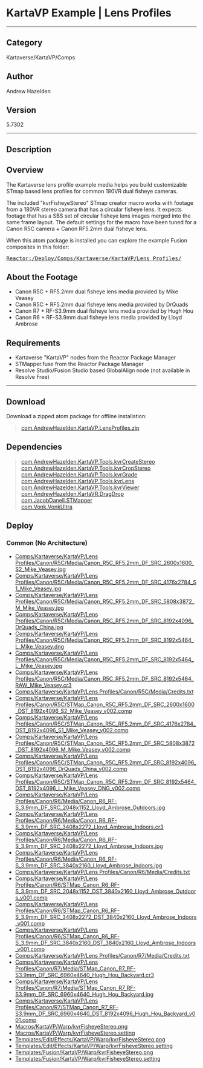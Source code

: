 # KartaVP Example | Lens Profiles
___

## Category
Kartaverse/KartaVP/Comps

## Author
Andrew Hazelden

## Version
5.7302

___

## Description
<h2>Overview</h2>

<p>The Kartaverse lens profile example media helps you build customizable STmap based lens profiles for common 180VR dual fisheye cameras.</p>

<p>The included "kvrFisheyeStereo" STmap creator macro works with footage from a 180VR stereo camera that has a circular fisheye lens. It expects footage that has a SBS set of circular fisheye lens images merged into the same frame layout. The default settings for the macro have been tuned for a Canon R5C camera + Canon RF5.2mm dual fisheye lens.</p>

<p>When this atom package is installed you can explore the example Fusion composites in this folder:</p>
<pre><a href="file://Reactor:/Deploy/Comps/Kartaverse/KartaVP/Lens Profiles/">Reactor:/Deploy/Comps/Kartaverse/KartaVP/Lens Profiles/</a></pre>

<h2>About the Footage</h2>
<ul>
<li>Canon R5C + RF5.2mm dual fisheye lens media provided by Mike Veasey</li>
<li>Canon R5C + RF5.2mm dual fisheye lens media provided by DrQuads</li>
<li>Canon R7 + RF-S3.9mm dual fisheye lens media provided by Hugh Hou</li>
<li>Canon R6 + RF-S3.9mm dual fisheye lens media provided by Lloyd Ambrose</li>
</ul>

<h2>Requirements</h2>

<ul>
<li>Kartaverse "KartaVP" nodes from the Reactor Package Manager</li>
<li>STMapper.fuse from the Reactor Package Manager</li>
<li>Resolve Studio/Fusion Studio based GlobalAlign node (not available in Resolve Free)</li>
</ul>

___

## Download

Download a zipped atom package for offline installation:
> [com.AndrewHazelden.KartaVP.LensProfiles.zip](https://gitlab.com/WeSuckLess/Reactor/-/archive/master/Reactor-master.zip?path=Atoms/com.AndrewHazelden.KartaVP.LensProfiles)  

## Dependencies

> [com.AndrewHazelden.KartaVP.Tools.kvrCreateStereo](com.AndrewHazelden.KartaVP.Tools.kvrCreateStereo.md)  
> [com.AndrewHazelden.KartaVP.Tools.kvrCropStereo](com.AndrewHazelden.KartaVP.Tools.kvrCropStereo.md)  
> [com.AndrewHazelden.KartaVP.Tools.kvrGrade](com.AndrewHazelden.KartaVP.Tools.kvrGrade.md)  
> [com.AndrewHazelden.KartaVP.Tools.kvrLens](com.AndrewHazelden.KartaVP.Tools.kvrLens.md)  
> [com.AndrewHazelden.KartaVP.Tools.kvrViewer](com.AndrewHazelden.KartaVP.Tools.kvrViewer.md)  
> [com.AndrewHazelden.KartaVR.DragDrop](com.AndrewHazelden.KartaVR.DragDrop.md)  
> [com.JacobDanell.STMapper](com.JacobDanell.STMapper.md)  
> [com.Vonk.VonkUltra](com.Vonk.VonkUltra.md)  
## Deploy

### Common (No Architecture)

<ul>
<li><a href="https://gitlab.com/WeSuckLess/Reactor/-/blob/master/Atoms/com.AndrewHazelden.KartaVP.LensProfiles/Comps/Kartaverse/KartaVP/Lens Profiles/Canon/R5C/Media/Canon_R5C_RF5.2mm_DF_SRC_2600x1600_S2_Mike_Veasey.jpg?ref_type=heads">Comps/Kartaverse/KartaVP/Lens Profiles/Canon/R5C/Media/Canon_R5C_RF5.2mm_DF_SRC_2600x1600_S2_Mike_Veasey.jpg</a></li>
<li><a href="https://gitlab.com/WeSuckLess/Reactor/-/blob/master/Atoms/com.AndrewHazelden.KartaVP.LensProfiles/Comps/Kartaverse/KartaVP/Lens Profiles/Canon/R5C/Media/Canon_R5C_RF5.2mm_DF_SRC_4176x2784_S1_Mike_Veasey.jpg?ref_type=heads">Comps/Kartaverse/KartaVP/Lens Profiles/Canon/R5C/Media/Canon_R5C_RF5.2mm_DF_SRC_4176x2784_S1_Mike_Veasey.jpg</a></li>
<li><a href="https://gitlab.com/WeSuckLess/Reactor/-/blob/master/Atoms/com.AndrewHazelden.KartaVP.LensProfiles/Comps/Kartaverse/KartaVP/Lens Profiles/Canon/R5C/Media/Canon_R5C_RF5.2mm_DF_SRC_5808x3872_M_Mike_Veasey.jpg?ref_type=heads">Comps/Kartaverse/KartaVP/Lens Profiles/Canon/R5C/Media/Canon_R5C_RF5.2mm_DF_SRC_5808x3872_M_Mike_Veasey.jpg</a></li>
<li><a href="https://gitlab.com/WeSuckLess/Reactor/-/blob/master/Atoms/com.AndrewHazelden.KartaVP.LensProfiles/Comps/Kartaverse/KartaVP/Lens Profiles/Canon/R5C/Media/Canon_R5C_RF5.2mm_DF_SRC_8192x4096_DrQuads_China.jpg?ref_type=heads">Comps/Kartaverse/KartaVP/Lens Profiles/Canon/R5C/Media/Canon_R5C_RF5.2mm_DF_SRC_8192x4096_DrQuads_China.jpg</a></li>
<li><a href="https://gitlab.com/WeSuckLess/Reactor/-/blob/master/Atoms/com.AndrewHazelden.KartaVP.LensProfiles/Comps/Kartaverse/KartaVP/Lens Profiles/Canon/R5C/Media/Canon_R5C_RF5.2mm_DF_SRC_8192x5464_L_Mike_Veasey.dng?ref_type=heads">Comps/Kartaverse/KartaVP/Lens Profiles/Canon/R5C/Media/Canon_R5C_RF5.2mm_DF_SRC_8192x5464_L_Mike_Veasey.dng</a></li>
<li><a href="https://gitlab.com/WeSuckLess/Reactor/-/blob/master/Atoms/com.AndrewHazelden.KartaVP.LensProfiles/Comps/Kartaverse/KartaVP/Lens Profiles/Canon/R5C/Media/Canon_R5C_RF5.2mm_DF_SRC_8192x5464_L_Mike_Veasey.jpg?ref_type=heads">Comps/Kartaverse/KartaVP/Lens Profiles/Canon/R5C/Media/Canon_R5C_RF5.2mm_DF_SRC_8192x5464_L_Mike_Veasey.jpg</a></li>
<li><a href="https://gitlab.com/WeSuckLess/Reactor/-/blob/master/Atoms/com.AndrewHazelden.KartaVP.LensProfiles/Comps/Kartaverse/KartaVP/Lens Profiles/Canon/R5C/Media/Canon_R5C_RF5.2mm_DF_SRC_8192x5464_RAW_Mike_Veasey.cr3?ref_type=heads">Comps/Kartaverse/KartaVP/Lens Profiles/Canon/R5C/Media/Canon_R5C_RF5.2mm_DF_SRC_8192x5464_RAW_Mike_Veasey.cr3</a></li>
<li><a href="https://gitlab.com/WeSuckLess/Reactor/-/blob/master/Atoms/com.AndrewHazelden.KartaVP.LensProfiles/Comps/Kartaverse/KartaVP/Lens Profiles/Canon/R5C/Media/Credits.txt?ref_type=heads">Comps/Kartaverse/KartaVP/Lens Profiles/Canon/R5C/Media/Credits.txt</a></li>
<li><a href="https://gitlab.com/WeSuckLess/Reactor/-/blob/master/Atoms/com.AndrewHazelden.KartaVP.LensProfiles/Comps/Kartaverse/KartaVP/Lens Profiles/Canon/R5C/STMap_Canon_R5C_RF5.2mm_DF_SRC_2600x1600_DST_8192x4096_S2_Mike_Veasey_v002.comp?ref_type=heads">Comps/Kartaverse/KartaVP/Lens Profiles/Canon/R5C/STMap_Canon_R5C_RF5.2mm_DF_SRC_2600x1600_DST_8192x4096_S2_Mike_Veasey_v002.comp</a></li>
<li><a href="https://gitlab.com/WeSuckLess/Reactor/-/blob/master/Atoms/com.AndrewHazelden.KartaVP.LensProfiles/Comps/Kartaverse/KartaVP/Lens Profiles/Canon/R5C/STMap_Canon_R5C_RF5.2mm_DF_SRC_4176x2784_DST_8192x4096_S1_Mike_Veasey_v002.comp?ref_type=heads">Comps/Kartaverse/KartaVP/Lens Profiles/Canon/R5C/STMap_Canon_R5C_RF5.2mm_DF_SRC_4176x2784_DST_8192x4096_S1_Mike_Veasey_v002.comp</a></li>
<li><a href="https://gitlab.com/WeSuckLess/Reactor/-/blob/master/Atoms/com.AndrewHazelden.KartaVP.LensProfiles/Comps/Kartaverse/KartaVP/Lens Profiles/Canon/R5C/STMap_Canon_R5C_RF5.2mm_DF_SRC_5808x3872_DST_8192x4096_M_Mike_Veasey_v002.comp?ref_type=heads">Comps/Kartaverse/KartaVP/Lens Profiles/Canon/R5C/STMap_Canon_R5C_RF5.2mm_DF_SRC_5808x3872_DST_8192x4096_M_Mike_Veasey_v002.comp</a></li>
<li><a href="https://gitlab.com/WeSuckLess/Reactor/-/blob/master/Atoms/com.AndrewHazelden.KartaVP.LensProfiles/Comps/Kartaverse/KartaVP/Lens Profiles/Canon/R5C/STMap_Canon_R5C_RF5.2mm_DF_SRC_8192x4096_DST_8192x4096_DrQuads_China_v002.comp?ref_type=heads">Comps/Kartaverse/KartaVP/Lens Profiles/Canon/R5C/STMap_Canon_R5C_RF5.2mm_DF_SRC_8192x4096_DST_8192x4096_DrQuads_China_v002.comp</a></li>
<li><a href="https://gitlab.com/WeSuckLess/Reactor/-/blob/master/Atoms/com.AndrewHazelden.KartaVP.LensProfiles/Comps/Kartaverse/KartaVP/Lens Profiles/Canon/R5C/STMap_Canon_R5C_RF5.2mm_DF_SRC_8192x5464_DST_8192x4096_L_Mike_Veasey_DNG_v002.comp?ref_type=heads">Comps/Kartaverse/KartaVP/Lens Profiles/Canon/R5C/STMap_Canon_R5C_RF5.2mm_DF_SRC_8192x5464_DST_8192x4096_L_Mike_Veasey_DNG_v002.comp</a></li>
<li><a href="https://gitlab.com/WeSuckLess/Reactor/-/blob/master/Atoms/com.AndrewHazelden.KartaVP.LensProfiles/Comps/Kartaverse/KartaVP/Lens Profiles/Canon/R6/Media/Canon_R6_RF-S_3.9mm_DF_SRC_2048x1152_Lloyd_Ambrose_Outdoors.jpg?ref_type=heads">Comps/Kartaverse/KartaVP/Lens Profiles/Canon/R6/Media/Canon_R6_RF-S_3.9mm_DF_SRC_2048x1152_Lloyd_Ambrose_Outdoors.jpg</a></li>
<li><a href="https://gitlab.com/WeSuckLess/Reactor/-/blob/master/Atoms/com.AndrewHazelden.KartaVP.LensProfiles/Comps/Kartaverse/KartaVP/Lens Profiles/Canon/R6/Media/Canon_R6_RF-S_3.9mm_DF_SRC_3408x2272_Lloyd_Ambrose_Indoors.cr3?ref_type=heads">Comps/Kartaverse/KartaVP/Lens Profiles/Canon/R6/Media/Canon_R6_RF-S_3.9mm_DF_SRC_3408x2272_Lloyd_Ambrose_Indoors.cr3</a></li>
<li><a href="https://gitlab.com/WeSuckLess/Reactor/-/blob/master/Atoms/com.AndrewHazelden.KartaVP.LensProfiles/Comps/Kartaverse/KartaVP/Lens Profiles/Canon/R6/Media/Canon_R6_RF-S_3.9mm_DF_SRC_3408x2272_Lloyd_Ambrose_Indoors.jpg?ref_type=heads">Comps/Kartaverse/KartaVP/Lens Profiles/Canon/R6/Media/Canon_R6_RF-S_3.9mm_DF_SRC_3408x2272_Lloyd_Ambrose_Indoors.jpg</a></li>
<li><a href="https://gitlab.com/WeSuckLess/Reactor/-/blob/master/Atoms/com.AndrewHazelden.KartaVP.LensProfiles/Comps/Kartaverse/KartaVP/Lens Profiles/Canon/R6/Media/Canon_R6_RF-S_3.9mm_DF_SRC_3840x2160_Lloyd_Ambrose_Indoors.jpg?ref_type=heads">Comps/Kartaverse/KartaVP/Lens Profiles/Canon/R6/Media/Canon_R6_RF-S_3.9mm_DF_SRC_3840x2160_Lloyd_Ambrose_Indoors.jpg</a></li>
<li><a href="https://gitlab.com/WeSuckLess/Reactor/-/blob/master/Atoms/com.AndrewHazelden.KartaVP.LensProfiles/Comps/Kartaverse/KartaVP/Lens Profiles/Canon/R6/Media/Credits.txt?ref_type=heads">Comps/Kartaverse/KartaVP/Lens Profiles/Canon/R6/Media/Credits.txt</a></li>
<li><a href="https://gitlab.com/WeSuckLess/Reactor/-/blob/master/Atoms/com.AndrewHazelden.KartaVP.LensProfiles/Comps/Kartaverse/KartaVP/Lens Profiles/Canon/R6/STMap_Canon_R6_RF-S_3.9mm_DF_SRC_2048x1152_DST_3840x2160_Lloyd_Ambrose_Outdoors_v001.comp?ref_type=heads">Comps/Kartaverse/KartaVP/Lens Profiles/Canon/R6/STMap_Canon_R6_RF-S_3.9mm_DF_SRC_2048x1152_DST_3840x2160_Lloyd_Ambrose_Outdoors_v001.comp</a></li>
<li><a href="https://gitlab.com/WeSuckLess/Reactor/-/blob/master/Atoms/com.AndrewHazelden.KartaVP.LensProfiles/Comps/Kartaverse/KartaVP/Lens Profiles/Canon/R6/STMap_Canon_R6_RF-S_3.9mm_DF_SRC_3408x2272_DST_3840x2160_Lloyd_Ambrose_Indoors_v001.comp?ref_type=heads">Comps/Kartaverse/KartaVP/Lens Profiles/Canon/R6/STMap_Canon_R6_RF-S_3.9mm_DF_SRC_3408x2272_DST_3840x2160_Lloyd_Ambrose_Indoors_v001.comp</a></li>
<li><a href="https://gitlab.com/WeSuckLess/Reactor/-/blob/master/Atoms/com.AndrewHazelden.KartaVP.LensProfiles/Comps/Kartaverse/KartaVP/Lens Profiles/Canon/R6/STMap_Canon_R6_RF-S_3.9mm_DF_SRC_3840x2160_DST_3840x2160_Lloyd_Ambrose_Indoors_v001.comp?ref_type=heads">Comps/Kartaverse/KartaVP/Lens Profiles/Canon/R6/STMap_Canon_R6_RF-S_3.9mm_DF_SRC_3840x2160_DST_3840x2160_Lloyd_Ambrose_Indoors_v001.comp</a></li>
<li><a href="https://gitlab.com/WeSuckLess/Reactor/-/blob/master/Atoms/com.AndrewHazelden.KartaVP.LensProfiles/Comps/Kartaverse/KartaVP/Lens Profiles/Canon/R7/Media/Credits.txt?ref_type=heads">Comps/Kartaverse/KartaVP/Lens Profiles/Canon/R7/Media/Credits.txt</a></li>
<li><a href="https://gitlab.com/WeSuckLess/Reactor/-/blob/master/Atoms/com.AndrewHazelden.KartaVP.LensProfiles/Comps/Kartaverse/KartaVP/Lens Profiles/Canon/R7/Media/STMap_Canon_R7_RF-S3.9mm_DF_SRC_6960x4640_Hugh_Hou_Backyard.cr3?ref_type=heads">Comps/Kartaverse/KartaVP/Lens Profiles/Canon/R7/Media/STMap_Canon_R7_RF-S3.9mm_DF_SRC_6960x4640_Hugh_Hou_Backyard.cr3</a></li>
<li><a href="https://gitlab.com/WeSuckLess/Reactor/-/blob/master/Atoms/com.AndrewHazelden.KartaVP.LensProfiles/Comps/Kartaverse/KartaVP/Lens Profiles/Canon/R7/Media/STMap_Canon_R7_RF-S3.9mm_DF_SRC_6960x4640_Hugh_Hou_Backyard.jpg?ref_type=heads">Comps/Kartaverse/KartaVP/Lens Profiles/Canon/R7/Media/STMap_Canon_R7_RF-S3.9mm_DF_SRC_6960x4640_Hugh_Hou_Backyard.jpg</a></li>
<li><a href="https://gitlab.com/WeSuckLess/Reactor/-/blob/master/Atoms/com.AndrewHazelden.KartaVP.LensProfiles/Comps/Kartaverse/KartaVP/Lens Profiles/Canon/R7/STMap_Canon_R7_RF-S3.9mm_DF_SRC_6960x4640_DST_8192x4096_Hugh_Hou_Backyard_v001.comp?ref_type=heads">Comps/Kartaverse/KartaVP/Lens Profiles/Canon/R7/STMap_Canon_R7_RF-S3.9mm_DF_SRC_6960x4640_DST_8192x4096_Hugh_Hou_Backyard_v001.comp</a></li>
<li><a href="https://gitlab.com/WeSuckLess/Reactor/-/blob/master/Atoms/com.AndrewHazelden.KartaVP.LensProfiles/Macros/KartaVP/Warp/kvrFisheyeStereo.png?ref_type=heads">Macros/KartaVP/Warp/kvrFisheyeStereo.png</a></li>
<li><a href="https://gitlab.com/WeSuckLess/Reactor/-/blob/master/Atoms/com.AndrewHazelden.KartaVP.LensProfiles/Macros/KartaVP/Warp/kvrFisheyeStereo.setting?ref_type=heads">Macros/KartaVP/Warp/kvrFisheyeStereo.setting</a></li>
<li><a href="https://gitlab.com/WeSuckLess/Reactor/-/blob/master/Atoms/com.AndrewHazelden.KartaVP.LensProfiles/Templates/Edit/Effects/KartaVP/Warp/kvrFisheyeStereo.png?ref_type=heads">Templates/Edit/Effects/KartaVP/Warp/kvrFisheyeStereo.png</a></li>
<li><a href="https://gitlab.com/WeSuckLess/Reactor/-/blob/master/Atoms/com.AndrewHazelden.KartaVP.LensProfiles/Templates/Edit/Effects/KartaVP/Warp/kvrFisheyeStereo.setting?ref_type=heads">Templates/Edit/Effects/KartaVP/Warp/kvrFisheyeStereo.setting</a></li>
<li><a href="https://gitlab.com/WeSuckLess/Reactor/-/blob/master/Atoms/com.AndrewHazelden.KartaVP.LensProfiles/Templates/Fusion/KartaVP/Warp/kvrFisheyeStereo.png?ref_type=heads">Templates/Fusion/KartaVP/Warp/kvrFisheyeStereo.png</a></li>
<li><a href="https://gitlab.com/WeSuckLess/Reactor/-/blob/master/Atoms/com.AndrewHazelden.KartaVP.LensProfiles/Templates/Fusion/KartaVP/Warp/kvrFisheyeStereo.setting?ref_type=heads">Templates/Fusion/KartaVP/Warp/kvrFisheyeStereo.setting</a></li>
</ul>
